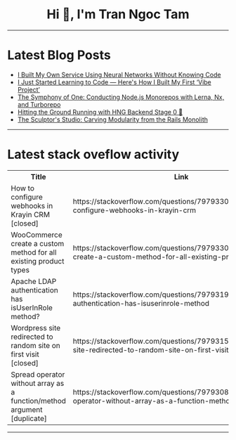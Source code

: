 <h1 align="center">Hi 👋, I'm Tran Ngoc Tam</h1>

---

# Latest Blog Posts 
<!-- BLOG-POST-LIST:START -->
- [I Built My Own Service Using Neural Networks Without Knowing Code](https://dev.to/paul_molyanov/i-built-my-own-service-using-neural-networks-without-knowing-code-52ja)
- [I Just Started Learning to Code — Here&#39;s How I Built My First ‘Vibe Project’](https://dev.to/nomadfounder/i-just-started-learning-to-code-heres-how-i-built-my-first-vibe-project-2847)
- [The Symphony of One: Conducting Node.js Monorepos with Lerna, Nx, and Turborepo](https://dev.to/alex_aslam/the-symphony-of-one-conducting-nodejs-monorepos-with-lerna-nx-and-turborepo-53pf)
- [Hitting the Ground Running with HNG Backend Stage 0 🚀](https://dev.to/joshteflon/hitting-the-ground-running-with-hng-backend-stage-0-2a0m)
- [The Sculptor&#39;s Studio: Carving Modularity from the Rails Monolith](https://dev.to/alex_aslam/the-sculptors-studio-carving-modularity-from-the-rails-monolith-bdf)
<!-- BLOG-POST-LIST:END -->

---

# Latest stack oveflow activity
<table>
  <tr><th>Title</th><th>Link</th></tr>
  <!-- STACKOVERFLOW:START --><tr><td>How to configure webhooks in Krayin CRM [closed]</td><td>https://stackoverflow.com/questions/79793308/how-to-configure-webhooks-in-krayin-crm</td></tr><tr><td>WooCommerce create a custom method for all existing product types</td><td>https://stackoverflow.com/questions/79793305/woocommerce-create-a-custom-method-for-all-existing-product-types</td></tr><tr><td>Apache LDAP authentication has isUserInRole method?</td><td>https://stackoverflow.com/questions/79793194/apache-ldap-authentication-has-isuserinrole-method</td></tr><tr><td>Wordpress site redirected to random site on first visit [closed]</td><td>https://stackoverflow.com/questions/79793159/wordpress-site-redirected-to-random-site-on-first-visit</td></tr><tr><td>Spread operator without array as a function/method argument [duplicate]</td><td>https://stackoverflow.com/questions/79793088/spread-operator-without-array-as-a-function-method-argument</td></tr><!-- STACKOVERFLOW:END -->
</table>

---



